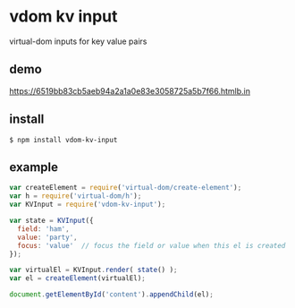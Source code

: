 # vdom kv input

virtual-dom inputs for key value pairs

## demo

https://6519bb83cb5aeb94a2a1a0e83e3058725a5b7f66.htmlb.in


## install

    $ npm install vdom-kv-input


## example

```js
var createElement = require('virtual-dom/create-element');
var h = require('virtual-dom/h');
var KVInput = require('vdom-kv-input');

var state = KVInput({
  field: 'ham',
  value: 'party',
  focus: 'value'  // focus the field or value when this el is created
});

var virtualEl = KVInput.render( state() );
var el = createElement(virtualEl);

document.getElementById('content').appendChild(el);
```
